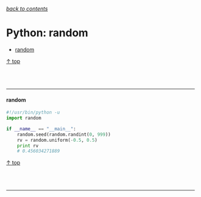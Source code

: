 [*back to contents*](https://github.com/gyuho/learn#contents)
<br>

# Python: random

- [random](#random)

[↑ top](#assembly-gdb)
<br><br><br><br>
<hr>








#### random

```python
#!/usr/bin/python -u
import random

if __name__ == "__main__":
	random.seed(random.randint(0, 999))
	rv = random.uniform(-0.5, 0.5)
	print rv
	# 0.456034271889

```

[↑ top](#assembly-gdb)
<br><br><br><br>
<hr>
